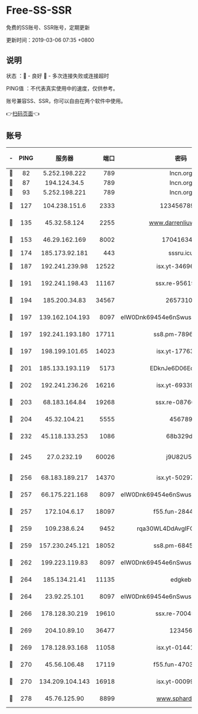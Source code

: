 # Free-SS-SSR

免费的SS账号、SSR账号，定期更新

更新时间：2019-03-06 07:35 +0800

## 说明

状态     ：🙂 - 良好 🙁 - 多次连接失败或连接超时

PING值   ：不代表真实使用中的速度，仅供参考。

账号兼容SS、SSR，你可以自由在两个软件中使用。

👉[扫码页面](https://liesauer.github.io/free-ss-ssr.github.io/)👈

## 账号

|-|PING|服务器|端口|密码|加密方式|区域|
|:----:|:----:|:-----:|-----:|:----:|:----:|:----:|
|🙂|82|5.252.198.222|789|lncn.org|rc4|JP|
|🙂|87|194.124.34.5|789|lncn.org|rc4|JP|
|🙂|93|5.252.198.221|789|lncn.org|rc4|JP|
|🙂|127|104.238.151.6|2333|12345678900|aes-256-cfb|JP|
|🙂|135|45.32.58.124|2255|www.darrenliuwei.com|aes-256-cfb|JP|
|🙂|153|46.29.162.169|8002|1704163453|aes-256-cfb|RU|
|🙂|174|185.173.92.181|443|sssru.icu|rc4-md5|RU|
|🙂|187|192.241.239.98|12522|isx.yt-34696326|aes-256-cfb|US|
|🙂|191|192.241.198.43|11167|ssx.re-95619566|aes-256-cfb|US|
|🙂|194|185.200.34.83|34567|26573106|aes-256-cfb|US|
|🙂|197|139.162.104.193|8097|eIW0Dnk69454e6nSwuspv9DmS201tQ0D|aes-256-cfb|JP|
|🙂|197|192.241.193.180|17711|ss8.pm-78965598|aes-256-cfb|US|
|🙂|197|198.199.101.65|14023|isx.yt-17763934|aes-256-cfb|US|
|🙂|201|185.133.193.119|5173|EDknJe6D06EoWDaw|aes-256-cfb|US|
|🙂|202|192.241.236.26|16216|isx.yt-69339044|aes-256-cfb|US|
|🙂|203|68.183.164.84|19268|ssx.re-08766670|aes-256-cfb|US|
|🙂|204|45.32.104.21|5555|456789|aes-256-cfb|SG|
|🙂|232|45.118.133.253|1086|68b329da|aes-256-cfb|SG|
|🙂|245|27.0.232.19|60026|j9U82U53|xchacha20-ietf-poly1305|HK|
|🙂|256|68.183.189.217|14370|isx.yt-50297901|aes-256-cfb|SG|
|🙂|257|66.175.221.168|8097|eIW0Dnk69454e6nSwuspv9DmS201tQ0D|aes-256-cfb|US|
|🙂|257|172.104.6.17|18097|f55.fun-28441819|aes-256-cfb|US|
|🙂|259|109.238.6.24|9452|rqa30WL4DdAvgIFG6Fs3znzTa|aes-256-cfb|FR|
|🙂|259|157.230.245.121|18052|ss8.pm-68457462|aes-256-cfb|SG|
|🙂|262|199.223.119.83|8097|eIW0Dnk69454e6nSwuspv9DmS201tQ0D|aes-256-cfb|US|
|🙂|264|185.134.21.41|11135|edgkeb|aes-256-cfb|GB|
|🙂|264|23.92.25.101|8097|eIW0Dnk69454e6nSwuspv9DmS201tQ0D|aes-256-cfb|US|
|🙂|266|178.128.30.219|19610|ssx.re-70045890|aes-256-cfb|SG|
|🙂|269|204.10.89.10|36477|123456|aes-256-cfb|US|
|🙂|269|178.128.93.168|11058|isx.yt-01441117|aes-256-cfb|SG|
|🙂|270|45.56.106.48|17119|f55.fun-47038034|aes-256-cfb|US|
|🙂|270|134.209.104.143|16918|isx.yt-00099040|aes-256-cfb|SG|
|🙂|278|45.76.125.90|8899|www.sphard.com|aes-256-cfb|JP|
